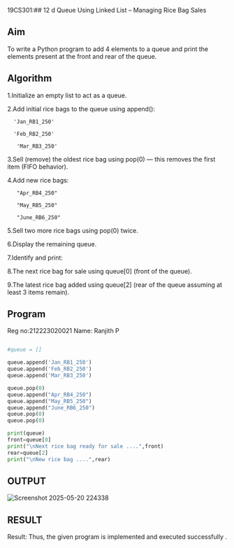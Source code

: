19CS301:##  12 d Queue Using Linked List – Managing Rice Bag Sales

## Aim

To write a Python program to add 4 elements to a queue and print the elements present at the front and rear of the queue.

## Algorithm

1.Initialize an empty list to act as a queue.

2.Add initial rice bags to the queue using append():

      'Jan_RB1_250'

      'Feb_RB2_250'

       'Mar_RB3_250'

3.Sell (remove) the oldest rice bag using pop(0) — this removes the first item (FIFO behavior).

4.Add new rice bags:

       "Apr_RB4_250"

       "May_RB5_250"

       "June_RB6_250"

5.Sell two more rice bags using pop(0) twice.

6.Display the remaining queue.

7.Identify and print:

8.The next rice bag for sale using queue[0] (front of the queue).

9.The latest rice bag added using queue[2] (rear of the queue assuming at least 3 items remain).

## Program
Reg no:212223020021
Name: Ranjith P

```python

#queue = []

queue.append('Jan_RB1_250')
queue.append('Feb_RB2_250')
queue.append('Mar_RB3_250')

queue.pop(0)
queue.append("Apr_RB4_250")
queue.append("May_RB5_250")
queue.append("June_RB6_250")
queue.pop(0)
queue.pop(0)

print(queue)
front=queue[0]
print("\nNext rice bag ready for sale ....",front)
rear=queue[2]
print("\nNew rice bag ....",rear)
```

## OUTPUT
![Screenshot 2025-05-20 224338](https://github.com/user-attachments/assets/418df774-c270-432d-ba6d-431d3f851d1d)


## RESULT
Result: Thus, the given program is implemented and executed successfully .


